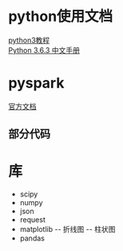 # python使用文档
[python3教程](https://www.runoob.com/python3/python3-tutorial.html)  
[Python 3.6.3 中文手册](https://www.runoob.com/manual/pythontutorial3/docs/html/)

# pyspark
[官方文档](http://spark.apache.org/docs/latest/api/python/pyspark.sql.html)  

## 部分代码

# 库
- scipy
- numpy
- json
- request
- matplotlib
-- 折线图
-- 柱状图
- pandas
